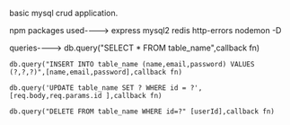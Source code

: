 basic mysql crud application.



npm packages used---->
    express
    mysql2
    redis
    http-errors
    nodemon -D


queries---->
    db.query("SELECT * FROM table_name",callback fn)

    db.query("INSERT INTO table_name (name,email,password) VALUES (?,?,?)",[name,email,password],callback fn)

    db.query('UPDATE table_name SET ? WHERE id = ?', [req.body,req.params.id ],callback fn)

    db.query("DELETE FROM table_name WHERE id=?" [userId],callback fn)